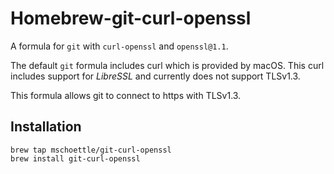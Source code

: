 # Homebrew-git-curl-openssl

A formula for `git` with `curl-openssl` and `openssl@1.1`. 

The default `git` formula includes curl which is provided by macOS. This curl includes support for *LibreSSL* and currently does not support TLSv1.3.

This formula allows git to connect to https with TLSv1.3.

## Installation

```shell
brew tap mschoettle/git-curl-openssl
brew install git-curl-openssl
```
